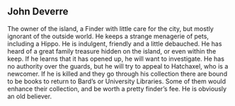 ## John Deverre

The owner of the island, a Finder with little care for the city, but mostly ignorant of the outside world. He keeps a strange menagerie of pets, including a Hippo. He is indulgent, friendly and a little debauched. He has heard of a great family treasure hidden on the island, or even within the keep. If he learns that it has opened up, he will want to investigate. He has no authority over the guards, but he will try to appeal to Hatchaxel, who is a newcomer. If he is killed and they go through his collection there are bound to be books to return to Bard’s or University Libraries. Some of them would enhance their collection, and be worth a pretty finder’s fee. He is obviously an old believer.
